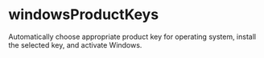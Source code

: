 # windowsProductKeys
Automatically choose appropriate product key for operating system, install the selected key, and activate Windows.
